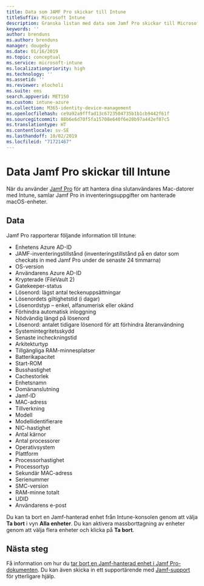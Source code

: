 ```yaml
---
title: Data som JAMF Pro skickar till Intune
titleSuffix: Microsoft Intune
description: Granska listan med data som Jamf Pro skickar till Microsoft Intune när du integrerar Jamf Pro för att hantera Mac med Intune.
keywords: ''
author: brenduns
ms.author: brenduns
manager: dougeby
ms.date: 01/16/2019
ms.topic: conceptual
ms.service: microsoft-intune
ms.localizationpriority: high
ms.technology: ''
ms.assetid: ''
ms.reviewer: elocholi
ms.suite: ems
search.appverid: MET150
ms.custom: intune-azure
ms.collection: M365-identity-device-management
ms.openlocfilehash: ce9a92a9fffad13c6723504735b1b1cb9442f61f
ms.sourcegitcommit: 88b6e6d70f5fa15708e640f6e20b97a442ef07c5
ms.translationtype: HT
ms.contentlocale: sv-SE
ms.lasthandoff: 10/02/2019
ms.locfileid: "71721467"
---
```

# <a name="data-jamf-pro-sends-to-intune"></a>Data Jamf Pro skickar till Intune

När du använder [Jamf Pro](https://www.jamf.com) för att hantera dina slutanvändares Mac-datorer med Intune, samlar Jamf Pro in inventeringsuppgifter om hanterade macOS-enheter. 

## <a name="data"></a>Data  
Jamf Pro rapporterar följande information till Intune:  

* Enhetens Azure AD-ID
* JAMF-inventeringstillstånd (inventeringstillstånd på en dator som checkats in med Jamf Pro under de senaste 24 timmarna)
* OS-version
* Användarens Azure AD-ID
* Krypterade (FileVault 2)
* Gatekeeper-status
* Lösenord: lägst antal teckenuppsättningar
* Lösenordets giltighetstid (i dagar)
* Lösenordstyp – enkel, alfanumerisk eller okänd
* Förhindra automatisk inloggning
* Nödvändig längd på lösenord
* Lösenord: antalet tidigare lösenord för att förhindra återanvändning
* Systemintegritetsskydd
* Senaste incheckningstid
* Arkitekturtyp
* Tillgängliga RAM-minnesplatser
* Batterikapacitet
* Start-ROM
* Busshastighet
* Cachestorlek
* Enhetsnamn
* Domänanslutning
* Jamf-ID
* MAC-adress
* Tillverkning
* Modell
* Modellidentifierare
* NIC-hastighet
* Antal kärnor
* Antal processorer
* Operativsystem
* Plattform
* Processorhastighet
* Processortyp
* Sekundär MAC-adress
* Serienummer
* SMC-version
* RAM-minne totalt
* UDID
* Användarens e-post

Du kan ta bort en Jamf-hanterad enhet från Intune-konsolen genom att välja **Ta bort** i vyn **Alla enheter**. Du kan aktivera massborttagning av enheter genom att välja flera enheter och klicka på **Ta bort**.

## <a name="next-steps"></a>Nästa steg
Få information om hur du [tar bort en Jamf-hanterad enhet i Jamf Pro-dokumenten](https://www.jamf.com/jamf-nation/articles/80/unmanaging-computers-while-preserving-their-inventory-information). Du kan även skicka in ett supportärende med [Jamf-support](https://www.jamf.com/support/) för ytterligare hjälp. 

